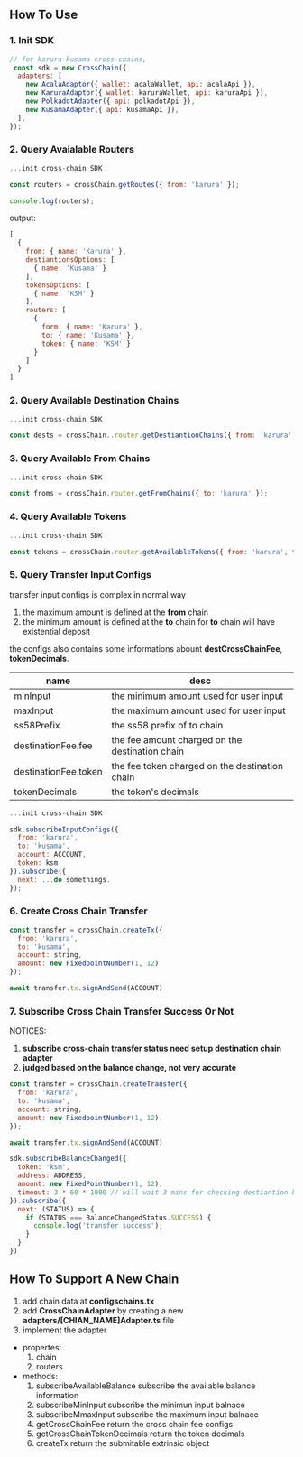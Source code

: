 ## How To Use

### 1. Init SDK
```javascript
// for karura-kusama cross-chains,
 const sdk = new CrossChain({
  adapters: [
    new AcalaAdaptor({ wallet: acalaWallet, api: acalaApi }),
    new KaruraAdaptor({ wallet: karuraWallet, api: karuraApi }),
    new PolkadotAdapter({ api: polkadotApi }),
    new KusamaAdapter({ api: kusamaApi }),
  ],
});
```

### 2. Query Avaialable Routers
```javascript
...init cross-chain SDK

const routers = crossChain.getRoutes({ from: 'karura' });

console.log(routers);
```

output:
```javascript
[
  {
    from: { name: 'Karura' },
    destiantionsOptions: [
      { name: 'Kusama' }
    ],
    tokensOptions: [
      { name: 'KSM' }
    ],
    routers: [
      {
        form: { name: 'Karura' },
        to: { name: 'Kusama' },
        token: { name: 'KSM' }
      }
    ]
  }
]
```

### 2. Query Available Destination Chains
```javascript
...init cross-chain SDK

const dests = crossChain..router.getDestiantionChains({ from: 'karura' });
```

### 3. Query Available From Chains
```javascript
...init cross-chain SDK

const froms = crossChain.router.getFromChains({ to: 'karura' });
```

### 4. Query Available Tokens
```javascript
...init cross-chain SDK

const tokens = crossChain.router.getAvailableTokens({ from: 'karura', to: 'kusama' });
```

### 5. Query Transfer Input Configs
transfer input configs is complex in normal way
1. the maximum amount is defined at the **from** chain
2. the minimum amount is defined at the **to** chain for **to** chain will have existential deposit

the configs also contains some informations abount **destCrossChainFee**, **tokenDecimals**. 

| name | desc |  
| -- | -- |  
| minInput | the minimum amount used for user input |  
| maxInput | the maximum amount used for user input |  
| ss58Prefix | the ss58 prefix of to chain |  
| destinationFee.fee | the fee amount charged on the destination chain |  
| destinationFee.token | the fee token charged on the destination chain |  
| tokenDecimals | the token's decimals |

```javascript
...init cross-chain SDK

sdk.subscribeInputConfigs({
  from: 'karura',
  to: 'kusama',
  account: ACCOUNT,
  token: ksm
}).subscribe({
  next: ...do somethings.
});
```

### 6. Create Cross Chain Transfer
```javascript
const transfer = crossChain.createTx({
  from: 'karura',
  to: 'kusama',
  account: string,
  amount: new FixedpointNumber(1, 12)
});

await transfer.tx.signAndSend(ACCOUNT)
```

### 7. Subscribe Cross Chain Transfer Success Or Not  
NOTICES:
1. **subscribe cross-chain transfer status need setup destination chain adapter**
2. **judged based on the balance change, not very accurate**

```javascript
const transfer = crossChain.createTransfer({
  from: 'karura',
  to: 'kusama',
  account: string,
  amount: new FixedpointNumber(1, 12),
});

await transfer.tx.signAndSend(ACCOUNT)

sdk.subscribeBalanceChanged({
  token: 'ksm',
  address: ADDRESS,
  amount: new FixedPointNumber(1, 12),
  timeout: 3 * 60 * 1000 // will wait 3 mins for checking destiantion balance change
}).subscribe({
  next: (STATUS) => {
    if (STATUS === BalanceChangedStatus.SUCCESS) {
      console.log('transfer success');
    }
  }
})
```

## How To Support A New Chain
1. add chain data at **configschains.tx**
2. add **CrossChainAdapter** by creating a new **adapters/[CHIAN_NAME]Adapter.ts** file 
3. implement the adapter
  - propertes:
    1. chain
    2. routers
  - methods:
    1. subscribeAvailableBalance
    subscribe the available balance information
    2. subscribeMinInput
    subscribe the minimun input balnace
    3. subscribeMmaxInput
    subscribe the maximum input balnace
    4. getCrossChainFee
    return the cross chain fee configs
    5. getCrossChainTokenDecimals
    return the token decimals
    6. createTx
    return the submitable extrinsic object

